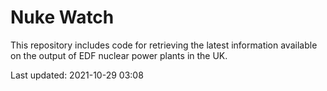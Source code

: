 # Nuke Watch

This repository includes code for retrieving the latest information available on the output of EDF nuclear power plants in the UK.

Last updated: 2021-10-29 03:08